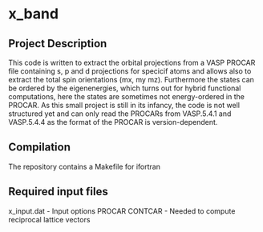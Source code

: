 # x_band

## Project Description
This code is written to extract the orbital projections from a VASP PROCAR file containing s, p and d projections for specicif atoms and allows also to extract the total spin orientations (mx, my mz).
Furthermore the states can be ordered by the eigenenergies, which turns out for hybrid functional computations, here the states are sometimes not energy-ordered in the PROCAR.
As this small project is still in its infancy, the code is not well structured yet and can only read the PROCARs from VASP.5.4.1 and VASP.5.4.4 as the format of the PROCAR is version-dependent.

## Compilation
The repository contains a Makefile for ifortran

## Required input files
x_input.dat - Input options
PROCAR
CONTCAR - Needed to compute reciprocal lattice vectors
